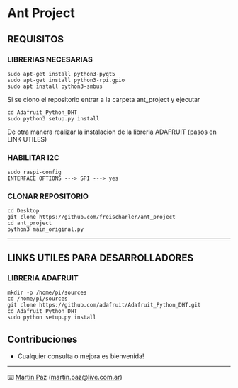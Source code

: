 # Ant Project

## REQUISITOS
### LIBRERIAS NECESARIAS
```
sudo apt-get install python3-pyqt5
sudo apt-get install python3-rpi.gpio
sudo apt install python3-smbus
```

Si se clono el repositorio entrar a la carpeta ant_project y ejecutar
```
cd Adafruit_Python_DHT  
sudo python3 setup.py install 
```
De otra manera realizar la instalacion de la libreria ADAFRUIT (pasos en LINK UTILES)


### HABILITAR I2C
```
sudo raspi-config 
INTERFACE OPTIONS ---> SPI ---> yes
```

### CLONAR REPOSITORIO
```
cd Desktop
git clone https://github.com/freischarler/ant_project
cd ant_project 
python3 main_original.py
```

----------------------------------------------

## LINKS UTILES PARA DESARROLLADORES
### LIBRERIA ADAFRUIT
```
mkdir -p /home/pi/sources  
cd /home/pi/sources  
git clone https://github.com/adafruit/Adafruit_Python_DHT.git  
cd Adafruit_Python_DHT  
sudo python setup.py install 
```

## Contribuciones 

* Cualquier consulta o mejora es bienvenida!

---
⌨️ [Martin Paz](https://github.com/freischarler) (martin.paz@live.com.ar) 
